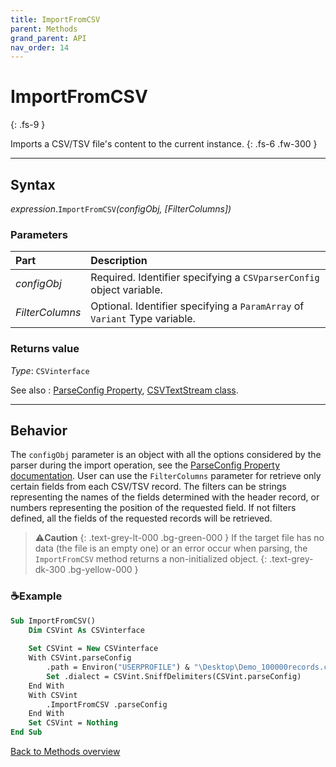 ```yaml
---
title: ImportFromCSV
parent: Methods
grand_parent: API
nav_order: 14
---
```


# ImportFromCSV
{: .fs-9 }

Imports a CSV/TSV file's content to the current instance.
{: .fs-6 .fw-300 }

---

## Syntax

*expression*.`ImportFromCSV`*(configObj, \[FilterColumns\])*

### Parameters

<table>
<thead>
<tr>
<th style="text-align: left;">Part</th>
<th style="text-align: left;">Description</th>
</tr>
</thead>
<tbody>
<tr>
<td style="text-align: left;"><em>configObj</em></td>
<td style="text-align: left;">Required. Identifier specifying a <code>CSVparserConfig</code> object variable.</td>
</tr>
<tr>
<td style="text-align: left;"><em>FilterColumns</em></td>
<td style="text-align: left;">Optional. Identifier specifying a <code>ParamArray</code> of <code>Variant</code> Type variable.</td>
</tr>
</tbody>
</table>

### Returns value

*Type*: `CSVinterface`

See also
: [ParseConfig Property](https://ws-garcia.github.io/VBA-CSV-interface/api/properties/parseconf.html), [CSVTextStream class](https://ws-garcia.github.io/VBA-CSV-interface/api/csvtextstream.html).

---

## Behavior

The `configObj` parameter is an object with all the options considered by the parser during the import operation, see the [ParseConfig Property documentation](https://ws-garcia.github.io/VBA-CSV-interface/api/properties/parseconf.html). User can use the `FilterColumns` parameter for retrieve only certain fields from each CSV/TSV record. The filters can be strings representing the names of the fields determined with the header record, or numbers representing the position of the requested field. If not filters defined, all the fields of the requested records will be retrieved.

>⚠️**Caution**
>{: .text-grey-lt-000 .bg-green-000 }
>If the target file has no data (the file is an empty one) or an error occur when parsing, the `ImportFromCSV` method returns a non-initialized object.
{: .text-grey-dk-300 .bg-yellow-000 }

### ☕Example

```vb
Sub ImportFromCSV()
    Dim CSVint As CSVinterface
    
    Set CSVint = New CSVinterface
    With CSVint.parseConfig
        .path = Environ("USERPROFILE") & "\Desktop\Demo_100000records.csv"
        Set .dialect = CSVint.SniffDelimiters(CSVint.parseConfig)               'Sniff delimiters and save the result in the config object
    End With
    With CSVint
        .ImportFromCSV .parseConfig                                             'Import CSV data
    End With
    Set CSVint = Nothing
End Sub
```

[Back to Methods overview](https://ws-garcia.github.io/VBA-CSV-interface/api/methods/)